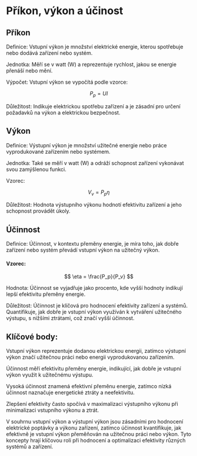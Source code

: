 # Příkon, výkon a účinost

## Příkon

Definice: Vstupní výkon je množství elektrické energie, kterou spotřebuje nebo dodává zařízení nebo systém.

Jednotka: Měří se v watt (W) a reprezentuje rychlost, jakou se energie přenáší nebo mění.

Výpočet: Vstupní výkon se vypočítá podle vzorce:

$$
P_p = UI
$$

Důležitost: Indikuje elektrickou spotřebu zařízení a je zásadní pro určení požadavků na výkon a elektrickou bezpečnost.

## Výkon

Definice: Výstupní výkon je množství užitečné energie nebo práce vyprodukované zařízením nebo systémem.

Jednotka: Také se měří v watt (W) a odráží schopnost zařízení vykonávat svou zamýšlenou funkci.

Vzorec:

$$
V_v = P_p\eta
$$

Důležitost: Hodnota výstupního výkonu hodnotí efektivitu zařízení a jeho schopnost provádět úkoly.

## Účinnost

Definice: Účinnost, v kontextu přeměny energie, je míra toho, jak dobře zařízení nebo systém převádí vstupní výkon na užitečný výkon.

#### Vzorec: 

$$
\eta = \frac{P_p}{P_v}
$$

Hodnota: Účinnost se vyjadřuje jako procento, kde vyšší hodnoty indikují lepší efektivitu přeměny energie.

Důležitost: Účinnost je klíčová pro hodnocení efektivity zařízení a systémů. Quantifikuje, jak dobře je vstupní výkon využíván k vytváření užitečného výstupu, s nižšími ztrátami, což značí vyšší účinnost.

## Klíčové body:

Vstupní výkon reprezentuje dodanou elektrickou energii, zatímco výstupní výkon značí užitečnou práci nebo energii vyprodukovanou zařízením.

Účinnost měří efektivitu přeměny energie, indikující, jak dobře je vstupní výkon využit k užitečnému výstupu.

Vysoká účinnost znamená efektivní přeměnu energie, zatímco nízká účinnost naznačuje energetické ztráty a neefektivitu.

Zlepšení efektivity často spočívá v maximalizaci výstupního výkonu při minimalizaci vstupního výkonu a ztrát.

V souhrnu vstupní výkon a výstupní výkon jsou zásadními pro hodnocení elektrické poptávky a výkonu zařízení, zatímco účinnost kvantifikuje, jak efektivně je vstupní výkon přeměňován na užitečnou práci nebo výkon. Tyto koncepty hrají klíčovou roli při hodnocení a optimalizaci efektivity různých systémů a zařízení.
